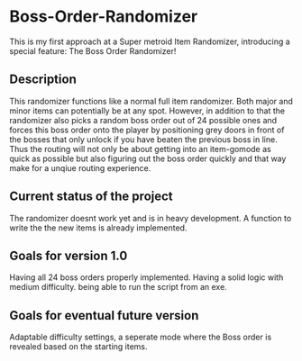 # Boss-Order-Randomizer
This is my first approach at a Super metroid Item Randomizer, introducing a special feature: The Boss Order Randomizer!

## Description

This randomizer functions like a normal full item randomizer. Both major and minor items can potentially be at any spot.
However, in addition to that the randomizer also picks a random boss order out of 24 possible ones and forces this boss order onto the player by positioning grey doors in front of the bosses that only unlock if you have beaten the previous boss in line.
Thus the routing will not only be about getting into an item-gomode as quick as possible but also figuring out the boss order quickly
and that way make for a unqiue routing experience.

## Current status of the project

The randomizer doesnt work yet and is in heavy development. A function to write the the new items is already implemented.

## Goals for version 1.0

Having all 24 boss orders properly implemented. Having a solid logic with medium difficulty. being able to run the script from an exe.

## Goals for eventual future version

Adaptable difficulty settings, a seperate mode where the Boss order is revealed based on the starting items.
